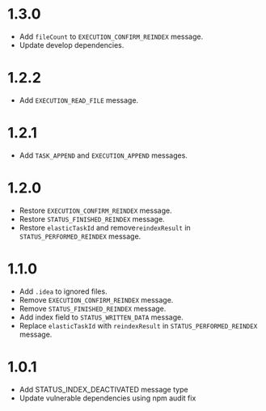 # 1.3.0
- Add `fileCount` to `EXECUTION_CONFIRM_REINDEX` message.
- Update develop dependencies.

# 1.2.2
- Add `EXECUTION_READ_FILE` message.

# 1.2.1
- Add `TASK_APPEND` and `EXECUTION_APPEND` messages.

# 1.2.0
- Restore `EXECUTION_CONFIRM_REINDEX` message.
- Restore `STATUS_FINISHED_REINDEX` message.
- Restore `elasticTaskId` and remove`reindexResult` in `STATUS_PERFORMED_REINDEX` message.

# 1.1.0
- Add `.idea` to ignored files.
- Remove `EXECUTION_CONFIRM_REINDEX` message.
- Remove `STATUS_FINISHED_REINDEX` message.
- Add index field to `STATUS_WRITTEN_DATA` message.
- Replace `elasticTaskId` with `reindexResult` in `STATUS_PERFORMED_REINDEX` message.

# 1.0.1
- Add STATUS_INDEX_DEACTIVATED message type
- Update vulnerable dependencies using npm audit fix
